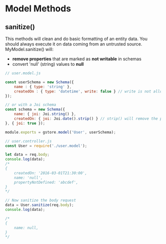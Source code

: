 # Model Methods

## sanitize()

This methods will clean and do basic formatting of an entity data. You should always execute it on data coming from an untrusted source.  MyModel.sanitize() will:

- **remove properties** that are marked as **not writable** in schemas
- convert 'null' (string) values to **null**

```js
// user.model.js

const userSchema = new Schema({
    name : { type: 'string' },
    createdOn : { type: 'datetime', write: false } // write is not allowed
});

// or with a Joi schema
const schema = new Schema({
    name: { joi: Joi.string() },
    createdOn: { joi: Joi.date().strip() } // strip() will remove the property when Sanitizing
}, { joi: true });

module.exports = gstore.model('User', userSchema);

```

```js
// user.controller.js
const User = require('./user.model');

let data = req.body;
console.log(data);
/*
{
    createdOn: '2016-03-01T21:30:00',
    name: 'null',
    propertyNotDefined: 'abcdef',
}
*/

// Now sanitize the body request
data = User.sanitize(req.body);
console.log(data);

/*
{
    name: null,
}
*/

```
